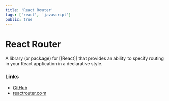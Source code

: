 ```yaml
---
title: 'React Router'
tags: ['react', 'javascript']
public: true
---
```


# React Router

A library (or package) for [[React]] that provides an ability to specify routing in your React application in a declarative style.

### Links

- [GitHub](https://github.com/ReactTraining/react-router)
- [reactrouter.com](https://reactrouter.com/)

